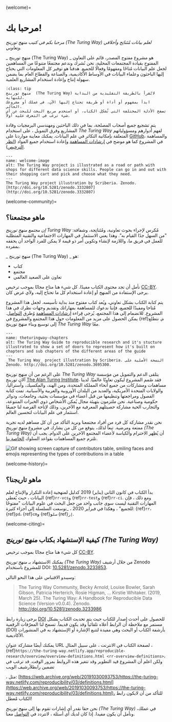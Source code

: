 (welcome)=
# مرحبا بك!

*مرحبا بكم في كتيب منهج تورينج  (The Turing Way) لعلم بيانات مُتَناتِج وأخلاقي وتعاوني.*

_ منهج تورينج  (The Turing Way) _  هو مشروع مفتوح المصدر، قائم على التعاون المفتوح بقيادة المجتمعات المحلية، نحن نُشرك وندعم مجتمعًا متنوعًا من المساهمين لجعل علم البيانات مُتاحًا ومفهومًا وفعالًا للجميع. هدفنا هو توفير كل المعلومات التي يحتاج إليها الباحثون وعلماء البيانات في الأوساط الأكاديمية، والصناعة والقطاع العام بما يضمن سهولة إنتاج وإعادة استخدام المشاريع العلمية.

```{admonition} Top Tip
:class: tip
منهج تورينج  (The Turing Way) لايُقرأ بالطريقة التقليدية من البداية للنهاية.
ابدأ بمفهوم أو أداة أو طريقة تحتاج إليها الآن، في عملك أو مشروعك الحالي.
تصفح الأدلة المختلفة التي تُشكِل الكتاب، أو استخدم مربع البحث للبحث عن أي شيء ترغب في التعرف عليه أولاً.
```

يتم تشجيع جميع أصحاب المصلحة، بما في ذلك الباحثين ومهندسي البرمجيات وقادة المشاريع وفرق التمويل ، على استخدام _The Turing Way_ لفهم أدوارهم ومسؤولياتهم المتعلقة بإمكانية التكاثر في علم البيانات. يمكنك معاينة مواردنا على [GitHub](https://github.com/alan-turing-institute/the-turing-way)، والمساهمة في المشروع كما هو موضح في [إرشادات المساهمة](https://github.com/alan-turing-institute/the-turing-way/blob/main/CONTRIBUTING.md) وإعادة استخدام جميع المواد ([انظر الترخيص](https://github.com/alan-turing-institute/the-turing-way/blob/main/LICENSE.md)).

```{figure} figures/welcome.jpg
---
name: welcome-image
alt: The Turing Way project is illustrated as a road or path with shops for different data science skills. People can go in and out with their shopping cart and pick and choose what they need.
---
The Turing Way project illustration by Scriberia. Zenodo. [http://doi.org/10.5281/zenodo.3332807](http://doi.org/10.5281/zenodo.3332807)
```

(welcome-community)=
## ماهو مجتمعنا؟

_إن مجتمع منهج تورينج Turing Way_ مُكرس لإجراء بحوث تعاونية، ومُتَناتِجة، وشفافة: "من السهل جدًا القيام به". وهذا يعني الاستثمار في المهارات الاجتماعية والتقنية المتطلبة للعمل في فريق ما، واللازمة لإنشاء وتكوين أمر ذو قيمة لا يمكن للفرد الواحد أن يحققه بمفرده.

_ منهج تورينج  (The Turing Way) _ هو:

* كتاب
* مجتمع
* تعاون على الصعيد العالمي

نأمل أن تجد محتوى الكتاب مفيدًا. كل شيء هنا متاح مجانًا بموجب ترخيص [CC-BY](https://github.com/alan-turing-institute/the-turing-way/blob/main/LICENSE.md). يرجى الإستفادة من المنهج أو إعادة استخدام كل ما تحتاج إليه، ولأي غرض كان.

يتم كتابة الكتاب بشكل تعاوني، ويُعد كتاب مفتوح منذ بداية تأسيسه. لجعل هذا المشروع مُتاحا ومفيدًا للجميع، فإننا ندعوك للمساهمة بمهاراتك وتقديم وجهات نظرك في هذا المشروع. للانضمام إلى هذا المجتمع، يُرجى قِراءة [إرشادات المساهمة](https://github.com/alan-turing-institute/the-turing-way/blob/main/CONTRIBUTING.md) وُطرق [التواصل](https://github.com/alan-turing-institute/the-turing-way#get-in-touch). يمكن الحصول على مزيد من المعلومات حول هذا المجتمع والمشروع في {ref}`ش`. نتطلع إلى توسيع وبناء منهج تورينج _The Turing Way_ معًا.

```{figure} figures/theturingway-chapters.jpg
---
name: theturingway-chapters
alt: The Turing Way Guide to reproducible research and it's stucture illustrated to show a set of doors to represent how it's built on chapters and sub chapters of the different areas of the guide
---
_The Turing Way_ project illustration by Scriberia. النسخة الأصلية على Zenodo، http://doi.org/10.5281/zenodo.3695300.
```

على الرغم من أن منهج تورينج _The Turing Way_ يتلقى الدعم والتمويل من مؤسسة آلان تورينج [The Alan Turing Institute](https://www.turing.ac.uk/)، فقد صُمم المشروع ليكون تعاونًا عالميًا. لدينا مساهمات ومشاركات من جميع أنحاء المملكة المتحدة، ومن الهند، والمكسيك، وأستراليا، والولايات المتحدة الأمريكية، والعديد من البلدان الأوروبية والعربية والأسبانية. تمت كتابة الفصول ومراجعتها وتنظيمها من قبل أعضاء في مؤسسات بحثية، وجامعات، ودوائر حكومية وصناعية. نحن ملتزمون بتهيئة مجال يُمكن الأشخاص ذوي الخبرات المتنوعة، والتجارب الحية مشاركة حصيتلهم المعرفية مع الآخرين، وذلك لإتاحة الفرصة لنا جميعًا استثمار في علم البيانات لتحسين العالم.

نحن نقدر مشاركة كل فرد من أفراد مجتمعنا ونريد التأكد من أن كل مساهم لديه تجربة ممتعة ومرضية. تبعاً لذلك، يتوقع من كل من يشارك في مشروع _منهج تورينج  (The Turing Way)_ أن يُظِهر الاحترام والكياسة لأعضاء المجتمع الآخرين على الدوام. يجب أن تلتزم جميع المساهمات بقواعد السلوك [الخاصة بنا](https://github.com/alan-turing-institute/the-turing-way/blob/main/CODE_OF_CONDUCT.md).

![Gif showing screen capture of contributors table, smiling faces and emojis representing the types of contributions in a table](https://media.giphy.com/media/gKIUisnjpj2PS75nOJ/giphy.gif)

(welcome-history)=
## ماهو تاريجنا؟

بدأ الكتاب في كانون الثاني (يناير) 2019 كدليل لمنهجية إعادة التكرار والإنتاج لعلم البيانات ، حيث يُغطي {ref}`rr-vcs`و {ref}`rr-test`و {ref}`rr-ci`. ومع ذلك ، فإن المهارات التقنية ليست سوى جانب واحد من جعل البحث في علوم البيانات "مفتوحًا للجميع" ، وهكذا في فبراير 2020 ،</em> _توسعت السلسلة إلى أجزاء كثيرة: {ref}`rr`، {ref}`pd`، {ref}`cm`و {ref}`سل`و {ref}`إر`.</p>

(welcome-citing)=
## كيفية الإستشهاد بكتاب _منهج تورينج  (The Turing Way)_

كل شيء هنا متاح مجانًا بموجب ترخيص [CC-BY](https://github.com/alan-turing-institute/the-turing-way/blob/main/LICENSE.md).

يمكنك الاستشهاد بـ _منهج تورينج  (The Turing Way)_ من خلال أرشيف Zenodo للمشروع باستخدام DOI: [10.5281/zenodo.3233853](https://doi.org/10.5281/zenodo.3233853).

وسيبدو الاقتباس على هذا النحو التالي:

> The Turing Way Community, Becky Arnold, Louise Bowler, Sarah Gibson, Patricia Herterich, Rosie Higman, … Kirstie Whitaker. (2019, March 25). The Turing Way: A Handbook for Reproducible Data Science (Version v0.0.4). Zenodo. http://doi.org/10.5281/zenodo.3233986

يرجى زيارة رابط [DOI](https://doi.org/10.5281/zenodo.3233853) للحصول على أحدث إصدار للكتاب حيث يتم تحديث الكتاب بشكل مستمر مع ملاحظة أن الرابط أعلاه تلقائياً وقد يكون قديماً. تسمح لنا المعرّفات الرقمية (DOI) بأرشفة الكتاب أو البحث وهي مفيدة لتتبع الإشارة أو الإستشهاد به في المنشورات الأكاديمية.

يمكنك أيضًا مشاركة عنوان URL لصفحة الكتاب في الانترنت ، على سبيل المثال ، {ref}`https://the-turing-way.netlify.app/reproducible-research/overview/overview-definitions.html <rr-overview-definitions>`، ولكن اعلم أن المشروع قيد التطوير وقد تتغير هذه الروابط بمرور الوقت. قد ترغب في تضمين رابط</a>لأرشيف الويب

، مثل: [https://web.archive.org/web/20191030093753/https://the-turing-way.netlify.com/reproducibility/03/definitions.html](https://web.archive.org/web/20191030093753/https://the-turing-way.netlify.com/reproducibility/03/definitions.html)، للتأكد من أن لايكون رابط الكتاب مُعطل!</p> 

نحن حقا نقدر أي إشارات تقوم بها إلى _منهج تورينج  (The Turing Way)_ في عملك، ونأمل أن يكون مفيدا. إذا كان لديك أي أسئلة ، لاتتردد في [التواصل](https://github.com/alan-turing-institute/the-turing-way#get-in-touch) معنا.
